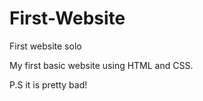 # First-Website
First website solo


My first basic website using HTML and CSS.

P.S it is pretty bad!
